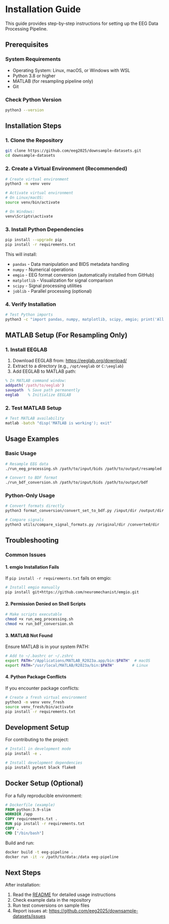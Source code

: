 # Installation Guide

This guide provides step-by-step instructions for setting up the EEG Data Processing Pipeline.

## Prerequisites

### System Requirements
- Operating System: Linux, macOS, or Windows with WSL
- Python 3.8 or higher
- MATLAB (for resampling pipeline only)
- Git

### Check Python Version
```bash
python3 --version
```

## Installation Steps

### 1. Clone the Repository

```bash
git clone https://github.com/eeg2025/downsample-datasets.git
cd downsample-datasets
```

### 2. Create a Virtual Environment (Recommended)

```bash
# Create virtual environment
python3 -m venv venv

# Activate virtual environment
# On Linux/macOS:
source venv/bin/activate

# On Windows:
venv\Scripts\activate
```

### 3. Install Python Dependencies

```bash
pip install --upgrade pip
pip install -r requirements.txt
```

This will install:
- `pandas` - Data manipulation and BIDS metadata handling
- `numpy` - Numerical operations
- `emgio` - EEG format conversion (automatically installed from GitHub)
- `matplotlib` - Visualization for signal comparison
- `scipy` - Signal processing utilities
- `joblib` - Parallel processing (optional)

### 4. Verify Installation

```bash
# Test Python imports
python3 -c "import pandas, numpy, matplotlib, scipy, emgio; print('All packages installed successfully!')"
```

## MATLAB Setup (For Resampling Only)

### 1. Install EEGLAB

1. Download EEGLAB from: https://eeglab.org/download/
2. Extract to a directory (e.g., `/opt/eeglab` or `C:\eeglab`)
3. Add EEGLAB to MATLAB path:

```matlab
% In MATLAB command window:
addpath('/path/to/eeglab')
savepath  % Save path permanently
eeglab    % Initialize EEGLAB
```

### 2. Test MATLAB Setup

```bash
# Test MATLAB availability
matlab -batch "disp('MATLAB is working'); exit"
```

## Usage Examples

### Basic Usage

```bash
# Resample EEG data
./run_eeg_processing.sh /path/to/input/bids /path/to/output/resampled

# Convert to BDF format
./run_bdf_conversion.sh /path/to/input/bids /path/to/output/bdf
```

### Python-Only Usage

```bash
# Convert formats directly
python3 format_conversion/convert_set_to_bdf.py /input/dir /output/dir

# Compare signals
python3 utils/compare_signal_formats.py /original/dir /converted/dir
```

## Troubleshooting

### Common Issues

#### 1. emgio Installation Fails
If `pip install -r requirements.txt` fails on emgio:

```bash
# Install emgio manually
pip install git+https://github.com/neuromechanist/emgio.git
```

#### 2. Permission Denied on Shell Scripts
```bash
# Make scripts executable
chmod +x run_eeg_processing.sh
chmod +x run_bdf_conversion.sh
```

#### 3. MATLAB Not Found
Ensure MATLAB is in your system PATH:

```bash
# Add to ~/.bashrc or ~/.zshrc
export PATH="/Applications/MATLAB_R2023a.app/bin:$PATH"  # macOS
export PATH="/usr/local/MATLAB/R2023a/bin:$PATH"        # Linux
```

#### 4. Python Package Conflicts
If you encounter package conflicts:

```bash
# Create a fresh virtual environment
python3 -m venv venv_fresh
source venv_fresh/bin/activate
pip install -r requirements.txt
```

## Development Setup

For contributing to the project:

```bash
# Install in development mode
pip install -e .

# Install development dependencies
pip install pytest black flake8
```

## Docker Setup (Optional)

For a fully reproducible environment:

```dockerfile
# Dockerfile (example)
FROM python:3.9-slim
WORKDIR /app
COPY requirements.txt .
RUN pip install -r requirements.txt
COPY . .
CMD ["/bin/bash"]
```

Build and run:
```bash
docker build -t eeg-pipeline .
docker run -it -v /path/to/data:/data eeg-pipeline
```

## Next Steps

After installation:
1. Read the [README](README.md) for detailed usage instructions
2. Check example data in the repository
3. Run test conversions on sample files
4. Report issues at: https://github.com/eeg2025/downsample-datasets/issues